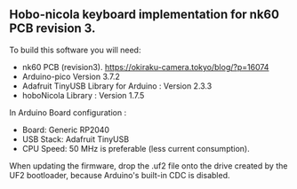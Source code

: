 ## Hobo-nicola keyboard implementation for nk60 PCB revision 3.

To build this software you will need:
 * nk60 PCB (revision3). https://okiraku-camera.tokyo/blog/?p=16074
 * Arduino-pico Version 3.7.2 
 * Adafruit TinyUSB Library for Arduino : Version 2.3.3
 * hoboNicola Library : Version 1.7.5
 
 In Arduino Board configuration : 
  * Board: Generic RP2040
  * USB Stack: Adafruit TinyUSB
  * CPU Speed: 50 MHz is preferable (less current consumption).

When updating the firmware, drop the .uf2 file onto the drive created by the UF2 bootloader, because Arduino's built-in CDC is disabled.
 

